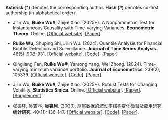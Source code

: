 <strong>Asterisk (*)</strong> denotes the corresponding author. <strong>Hash (#)</strong> denotes co-first authorship (in alphabetical order) .

- Jilin Wu, <strong>Ruike Wu#</strong>, Zhijie Xiao. (2025+). A Nonparametric Test for Instantaneous Causality with Time-varying Variances. <strong>Econometric Theory</strong>. Online. [[Official website]](https://doi.org/10.1017/S0266466624000409). [[Paper]](https://drive.google.com/file/d/14yHlOIuTPrJoZbKGpCYBKB_onVldOnof/view?usp=sharing)

- <strong>Ruike Wu</strong>, Shuping Shi, Jilin Wu. (2024). Quantile Analysis for Financial Bubble Detection and Surveillance. <strong>Journal of Time Series Analysis</strong>. 46(5): 908-931. [[Official website]](https://onlinelibrary.wiley.com/doi/10.1111/jtsa.12791). [[Code]](https://drive.google.com/file/d/17It2ioP58bhyp35gvIixlv4QtQc5NU69/view?usp=sharing). [[Paper]](https://drive.google.com/file/d/1UP9_oKbAeex4CsFWbcvwDWYkLlWnwbdN/view?usp=sharing)

- Qingliang Fan, <strong>Ruike Wu#</strong>, Yanrong Yang, Wei Zhong. (2024). Time-varying minimum variance portfolio. <strong>Journal of Econometrics</strong>. 239(2), 105339. [[Official website]](https://www.sciencedirect.com/science/article/abs/pii/S0304407622001646). [[Code]](https://github.com/RuikeWu/TV-MVP). [[Paper]](https://drive.google.com/file/d/19ucctAdbZQ8LQO87cqOw2-e8PNofTFvA/view?usp=sharing)

- Jilin Wu, <strong>Ruike Wu#</strong>, Zhijie Xiao. (2025+). Robust Tests for Changing Volatility. <strong>Statistica Sinica</strong>. Online. [[Official website]](https://www3.stat.sinica.edu.tw/ss_newpaper/SS-2023-0207_na.pdf). [[Paper]](https://drive.google.com/file/d/1y0uk7b4xccIWtCyGUtzcWIlyRluZDZ7Y/view?usp=sharing). [[Supplement]](https://drive.google.com/file/d/1PL4tdePIQr9PASDpgSs8dBS4Qp1eOCkg/view?usp=sharing).

- 张振环, 吴吉林, <strong>吴睿珂</strong>. (2023). 厚尾数据的波动率结构变化检验及应用研究. <strong>统计研究</strong>. 40(11): 136-147. [[Official website]](https://tjyj.stats.gov.cn/CN/10.19343/j.cnki.11%E2%80%931302/c.2023.11.011). [[Code]](https://github.com/RuikeWu/Volatility-Structural-Changing-Test-with-Heavy-tailed-innovations). [[Paper]](https://drive.google.com/file/d/1tLFkRHFkD4Gy8USiIPyBZy-vQ_FLc3O2/view?usp=sharing).
